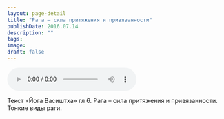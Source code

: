 ```yaml
---
layout: page-detail
title: "Рага – сила притяжения и привязанности"
publishDate: 2016.07.14
description: ""
tags:
image:
draft: false
---
```


<audio title="2016.07.14 - Рага – сила притяжения и привязанности.mp3" src="https://filer-api.advayta.org/v1.0/public/files/74600" controls=""></audio>

 Текст «Йога Васиштха» гл 6\. Рага – сила притяжения и привязанности. Тонкие виды раги. 

  

